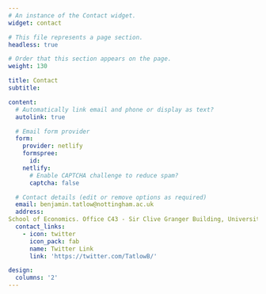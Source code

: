 ```yaml
---
# An instance of the Contact widget.
widget: contact

# This file represents a page section.
headless: true

# Order that this section appears on the page.
weight: 130

title: Contact
subtitle:

content:
  # Automatically link email and phone or display as text?
  autolink: true

  # Email form provider
  form:
    provider: netlify
    formspree:
      id:
    netlify:
      # Enable CAPTCHA challenge to reduce spam?
      captcha: false

  # Contact details (edit or remove options as required)
  email: benjamin.tatlow@nottingham.ac.uk
  address:
School of Economics. Office C43 - Sir Clive Granger Building, University Park. University of Nottingham, Nottingham NG7 2RD
  contact_links:
    - icon: twitter
      icon_pack: fab
      name: Twitter Link
      link: 'https://twitter.com/TatlowB/'

design:
  columns: '2'
---
```


